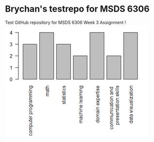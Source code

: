 # Brychan's testrepo for MSDS 6306
Test GitHub repository for MSDS 6306 Week 3 Assignment 
!
![Alt text](https://github.com/bmanry13/testrepo/blob/master/Brychan%20Manry%206303%20DS%20Profile.PNG?raw=true "Data Science Profile")